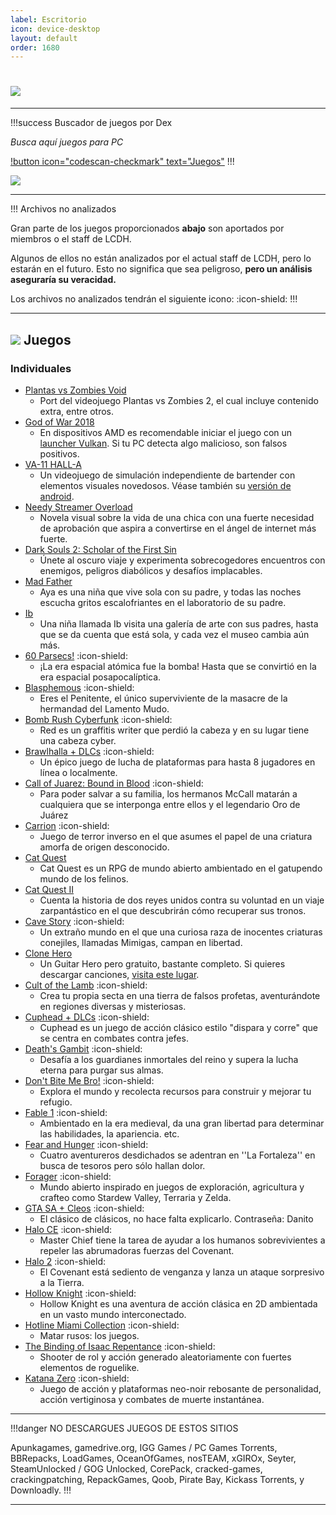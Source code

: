 ```yaml
---
label: Escritorio
icon: device-desktop
layout: default
order: 1680
---
```


# ![](https://i.postimg.cc/Rh8ZfR6v/escritorio.png)

---


!!!success Buscador de juegos por Dex

*Busca aquí juegos para PC*

[!button icon="codescan-checkmark" text="Juegos"](https://tiny.cc/noirpc)
!!!

![](https://i.postimg.cc/J0GrQ4FN/JUEGOSJUEGOS.png)


---


!!! Archivos no analizados

Gran parte de los juegos proporcionados **abajo** son aportados por miembros o el staff de LCDH.

Algunos de ellos no están analizados por el actual staff de LCDH, pero lo estarán en el futuro. Esto no significa que sea peligroso, **pero un análisis aseguraría su veracidad.**

Los archivos no analizados tendrán el siguiente icono: :icon-shield:
!!!


---


## ![](https://i.postimg.cc/fyHqs50r/Proyecto-nuevo-2.png) Juegos


### Individuales


- [Plantas vs Zombies Void](https://gamejolt.com/games/Xuwugames_PVZ_Void/714049) 
    - Port del videojuego Plantas vs Zombies 2, el cual incluye contenido extra, entre otros.
- [God of War 2018](https://www.mediafire.com/file/9p2wvvx6rghx3gy/6oW2O18.rar) 
    - En dispositivos AMD es recomendable iniciar el juego con un [launcher Vulkan](https://www.nexusmods.com/godofwar/mods/20). Si tu PC detecta algo malicioso, son falsos positivos. 
- [VA-11 HALL-A](https://www.mediafire.com/folder/70c92n0qz1wzi/VA-11-HALL-A) 
    - Un videojuego de simulación independiente de bartender con elementos visuales novedosos. Véase también su [versión de android](https://lcdh.tech/móviles/m-android/#individuales).
- [Needy Streamer Overload](https://www.mediafire.com/file/u22rammht0klptf/Needy+Streamer+Overload.rar/file) 
    - Novela visual sobre la vida de una chica con una fuerte necesidad de aprobación que aspira a convertirse en el ángel de internet más fuerte.
- [Dark Souls 2: Scholar of the First Sin](https://www.mediafire.com/file/5v1twvcsmqa6igs/DS2-S0TF5.rar?dkey=ut5zrugjis9&r=1843) 
    - Únete al oscuro viaje y experimenta sobrecogedores encuentros con enemigos, peligros diabólicos y desafíos implacables.
- [Mad Father](https://www.mediafire.com/download/jja2hg3uocironx) 
    - Aya es una niña que vive sola con su padre, y todas las noches escucha gritos escalofriantes en el laboratorio de su padre.
- [Ib](https://www.mediafire.com/download/l8y1prhsp8cjlsk) 
    - Una niña llamada Ib visita una galería de arte con sus padres, hasta que se da cuenta que está sola, y cada vez el museo cambia aún más.
- [60 Parsecs!](https://mega.nz/file/aAZRXarC#IU57m4lyYuYq11Uk9LltYE9v7VnmvoVhODphmDpByXQ) :icon-shield: 
    - ¡La era espacial atómica fue la bomba! Hasta que se convirtió en la era espacial posapocalíptica.
- [Blasphemous](https://www.mediafire.com/file/dsu23j2oqugekne/Bla7sphem9us0.rar/file?dkey=802wa61ngcd&r=796) :icon-shield: 
    - Eres el Penitente, el único superviviente de la masacre de la hermandad del Lamento Mudo.
- [Bomb Rush Cyberfunk](https://www.mediafire.com/download/og8q6o2zcqs2scl) :icon-shield: 
    - Red es un graffitis writer que perdió la cabeza y en su lugar tiene una cabeza cyber.
- [Brawlhalla + DLCs](https://www.mediafire.com/file/7fj0t03lc7fhuyg/BRAW_Setup.exe/file) :icon-shield: 
    - Un épico juego de lucha de plataformas para hasta 8 jugadores en línea o localmente.
- [Call of Juarez: Bound in Blood](https://mega.nz/#!G9ElhZCa!EhlwKd4nQsZVrt1UzDA0w_xae4WFULZJ5fdXcpHtpqs) :icon-shield:  
    - Para poder salvar a su familia, los hermanos McCall matarán a cualquiera que se interponga entre ellos y el legendario Oro de Juárez
- [Carrion](https://www.mediafire.com/file/od52nydh6k3nx7u/Ca1rr3ion-06.11.2022-elamigos.rar/file) :icon-shield: 
    - Juego de terror inverso en el que asumes el papel de una criatura amorfa de origen desconocido.
- [Cat Quest](https://www.mediafire.com/download/48latn1uac6frt4) 
    - Cat Quest es un RPG de mundo abierto ambientado en el gatupendo mundo de los felinos.
- [Cat Quest II](https://www.mediafire.com/download/2hq3aevps5umyip) 
    - Cuenta la historia de dos reyes unidos contra su voluntad en un viaje zarpantástico en el que descubrirán cómo recuperar sus tronos.
- [Cave Story](https://www.cavestory.org/download/cave-story.php) :icon-shield: 
    - Un extraño mundo en el que una curiosa raza de inocentes criaturas conejiles, llamadas Mimigas, campan en libertad.
- [Clone Hero](https://clonehero.net/releases/) 
    - Un Guitar Hero pero gratuito, bastante completo. Si quieres descargar canciones, [visita este lugar](https://chorus.fightthe.pw/).
- [Cult of the Lamb](https://www.mediafire.com/file/h5zyg730aeb4nua/Cult_of_the_Lamb_Cultist_Edition.rar/file) :icon-shield: 
    - Crea tu propia secta en una tierra de falsos profetas, aventurándote en regiones diversas y misteriosas.
- [Cuphead + DLCs](https://steamrip.com/cuphead-free-download/) :icon-shield: 
    - Cuphead es un juego de acción clásico estilo "dispara y corre" que se centra en combates contra jefes.
- [Death's Gambit](https://www.mediafire.com/file/ldafipeeov40kia/Deaths.Gambit.Afterlife.v2.21.zip/file) :icon-shield: 
    - Desafía a los guardianes inmortales del reino y supera la lucha eterna para purgar sus almas.
- [Don't Bite Me Bro!](https://www.mediafire.com/file/33ohp615dxtg1a1/DontBiteMeBro_PC_x86.zip/file) :icon-shield: 
    - Explora el mundo y recolecta recursos para construir y mejorar tu refugio.
- [Fable 1](https://www.mediafire.com/file/k08b5u8i6i2zx1q/Jueguini.rar/file) :icon-shield: 
    - Ambientado en la era medieval, da una gran libertad para determinar las habilidades, la apariencia. etc.
- [Fear and Hunger](https://drive.google.com/drive/folders/1jIFUywhCN0HJoociBs8kFVSdznJhx707) :icon-shield: 
    - Cuatro aventureros desdichados se adentran en ''La Fortaleza'' en busca de tesoros pero sólo hallan dolor.
- [Forager](https://www.mediafire.com/file/3s8od05woi8u1e5/) :icon-shield: 
    - Mundo abierto inspirado en juegos de exploración, agricultura y crafteo como Stardew Valley, Terraria y Zelda.
- [GTA SA + Cleos](https://drive.google.com/drive/folders/1i_uOYrEOQBpmQtUo71GzJxtIXnDDvEje?usp=share_link) :icon-shield: 
    - El clásico de clásicos, no hace falta explicarlo. Contraseña: Danito
- [Halo CE](https://www.mediafire.com/file/xzl4gx95jkzmtoa/H%25CE%259BL%25CE%2598_PC.rar) :icon-shield: 
    - Master Chief tiene la tarea de ayudar a los humanos sobrevivientes a repeler las abrumadoras fuerzas del Covenant.
- [Halo 2](https://www.mediafire.com/file/kxwzt2bmzdjfcho/H%25CE%259BL%25CE%2598_2_PC.rar) :icon-shield: 
    - El Covenant está sediento de venganza y lanza un ataque sorpresivo a la Tierra.
- [Hollow Knight](https://www.mediafire.com/file%20/0a2mc9igg3h9i18/Hollow+knight.apk) :icon-shield: 
    - Hollow Knight es una aventura de acción clásica en 2D ambientada en un vasto mundo interconectado.
- [Hotline Miami Collection](https://drive.google.com/file/d/1R54_Jm1bl7eeiqVmrA7N2qfwSbBTgaB3/view) :icon-shield: 
    - Matar rusos: los juegos.
- [The Binding of Isaac Repentance](https://www.mediafire.com/file/g05bbsdo9fhibn4) :icon-shield: 
    - Shooter de rol y acción generado aleatoriamente con fuertes elementos de roguelike.
- [Katana Zero](https://www.mediafire.com/file/2yygjyqarf3ainp/KTN0_by_BlizzBoyGames.rar/file) :icon-shield: 
    - Juego de acción y plataformas neo-noir rebosante de personalidad, acción vertiginosa y combates de muerte instantánea.


---

!!!danger NO DESCARGUES JUEGOS DE ESTOS SITIOS

Apunkagames, gamedrive.org, IGG Games / PC Games Torrents, BBRepacks, LoadGames, OceanOfGames, nosTEAM, xGIROx, Seyter, SteamUnlocked / GOG Unlocked, CorePack, cracked-games, crackingpatching, RepackGames, Qoob, Pirate Bay, Kickass Torrents, y Downloadly.
!!!

---
